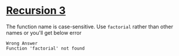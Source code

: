 # [Recursion 3](https://www.hackerrank.com/challenges/30-recursion/problem)

The function name is case-sensitive. Use ``factorial`` rather than other names or you'll get below error
```
Wrong Answer
Function 'factorial' not found
```